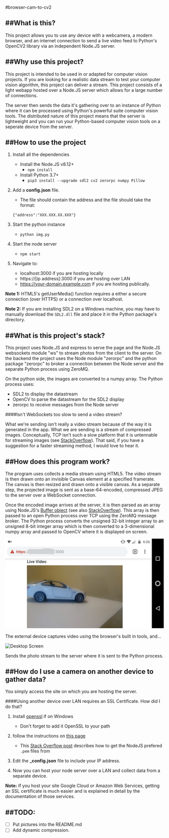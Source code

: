 #browser-cam-to-cv2

##What is this?
-----

This project allows you to use any device with a webcamera, a modern browser, and an internet connection to send a live video feed to Python's OpenCV2 library via an independent Node.JS server.


##Why use this project?
-----

This project is intended to be used in or adapted for computer vision projects.  If you are looking for a realistic data stream to test your computer vision algorithm, this project can deliver a stream.  This project consists of a light webapp hosted over a Node.JS server which allows for a large number of connections.

The server then sends the data it's gathering over to an instance of Python where it can be processed using Python's powerful suite computer vision tools.  The distributed nature of this project means that the server is lightweight and you can run your Python-based computer vision tools on a seperate device from the server.


##How to use the project
-----
1. Install all the dependencies
	* Install the Node.JS v8.12+
		* `npm install`
	* Install Python 3.7+
		* `pip3 install --upgrade sdl2 cv2 zerorpc numpy Pillow`

1. Add a __config.json__ file.
	* The file should contain the address and the file should take the format:
	```
	{"address":"XXX.XXX.XX.XXX"}
	```

1. Start the python instance
	* `python img.py`

1. Start the node server
	* `npm start`

1. Navigate to:
	* localhost:3000 if you are hosting locally
	* https://[ip address]:3000 if you are hosting over LAN
	* https://your-domain.example.com if you are hosting publically.

__Note 1:__ HTML5's getUserMedia() function requires a either a secure connection (over HTTPS) or a connection over localhost.

__Note 2:__ If you are installing SDL2 on a Windows machine, you may have to manually download the `SDL2.dll` file and place it in the Python package's directory.


##What is this project's stack?
-----

This project uses Node.JS and express to serve the page and the Node.JS websockets module "ws" to stream photos from the client to the server.  On the backend the project uses the Node module "zerorpc" and the python package "zerorpc" to broker a connection between the Node server and the separate Python process using ZeroMQ.

On the python side, the images are converted to a numpy array.  The Python process uses:

* SDL2 to display the datastream
* OpenCV to parse the datastream for the SDL2 display
* zerorpc to receive messages from the Node server


####Isn't WebSockets too slow to send a video stream?

What we're sending isn't really a video stream because of the way it is generated in the app.  What we are sending is a stream of compressed images.  Conceptually, TCP isn't such a slow platform that it is untennable for streaming images (see [StackOverflow](https://stackoverflow.com/questions/4241992/video-streaming-over-websockets-using-javascript#4263239)).  That said, if you have a suggestion for a faster streaming method, I would love to hear it.


##How does this program work?
-----

The program uses collects a media stream using HTML5.  The video stream is then drawn onto an invisible Canvas element at a specified framerate.  The canvas is then resized and drawn onto a visible canvas.  As a separate step, the projected image is sent as a base-64-encoded, compressed JPEG to the server over a WebSocket connection.

Once the encoded image arrives at the server, it is then parsed as an array using Node.JS's [Buffer object](https://nodejs.org/api/buffer.html) (see also [StackOverflow](https://stackoverflow.com/questions/8609289)).  This array is then passed to an open Python process over TCP using the ZeroMQ message broker.  The Python process converts the unsigned 32-bit integer array to an unsigned 8-bit integer array which is then converted to a 3-dimensional numpy array and passed to OpenCV where it is displayed on screen.

![Phone Screen](/photos/phone-screen.jpg)

The external device captures video using the browser's built in tools, and...

![Desktop Screen](/photos/desktop-screen.jpg)

Sends the photo stream to the server where it is sent to the Python process.

##How do I use a camera on another device to gather data?
-----

You simply access the site on which you are hosting the server.

####Using another device over LAN requires an SSL Certificate.  How did I do that?
1. Install [openssl](https://slproweb.com/products/Win32OpenSSL.html) if on Windows
	* Don't forget to add it OpenSSL to your path

1. follow the instructions on [this page](http://pages.cs.wisc.edu/~zmiller/ca-howto/)
	* This [Stack Overflow post](https://stackoverflow.com/questions/991758/how-to-get-pem-file-from-key-and-crt-files) describes how to get the NodeJS prefered `.pem` files from

1. Edit the __\_config.json__ file to include your IP address.

1. Now you can host your node server over a LAN and collect data from a separate device.


__Note:__ If you host your site Google Cloud or Amazon Web Services, getting an SSL certificate is much easier and is explained in detail by the documentation of those services.


##TODO:
-----
- [ ] Put pictures into the README.md
- [ ] Add dynamic compression.